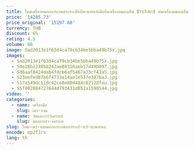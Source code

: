 ```yaml
---
title: ใหม่เครื่องหมอกการเกษตรกระเป๋าเป้สะพายหลังมือถือเครื่องหมอกเย็น Orchard พ่นเครื่องหมอกเย็น
price: '14285.73'
price_original: '15197.60'
currency: THB
discount: 6%
rating: 4.5
volume: 66
image: Sad2013e1f63d4ca79cb34be5bba49b75x.jpg
images:
  - Sad2013e1f63d4ca79cb34be5bba49b75x.jpg
  - S4e28b2238b8242ae88316aeb17d49b097.jpg
  - Sd6aaf8424dab4fdcb6af5467a33cf41a5.jpg
  - S23eefed87b6f4733a14ae1e537e3876aJ.jpg
  - S17a549dc11dc42ce8e80d484c82128feu.jpg
  - S5f002084727644d793431d052a1590544.jpg
video: ''
categories:
  - name: เครื่องมือ
    slug: เคร-องม
  - name: วัดและการวิเคราะห์
    slug: ดและการว-เคราะห
slug: ใหม-เคร-องหมอกการเกษตรกระเป-าเป-สะพายหล
encode: op2fJrs
lang: th
---
```

  